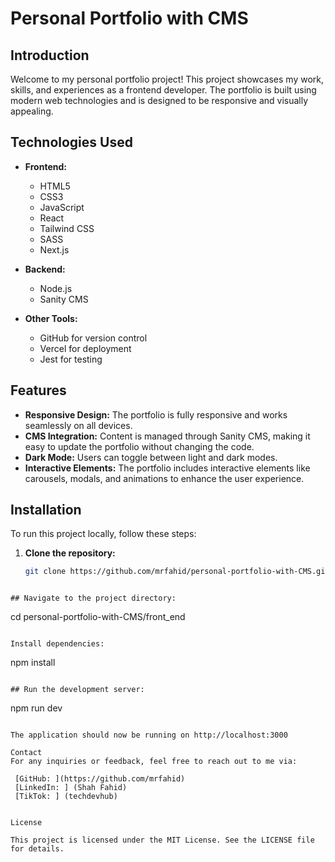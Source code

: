 

# Personal Portfolio with CMS

## Introduction

Welcome to my personal portfolio project! This project showcases my work, skills, and experiences as a frontend developer. The portfolio is built using modern web technologies and is designed to be responsive and visually appealing.

## Technologies Used

- **Frontend:**
  - HTML5
  - CSS3
  - JavaScript
  - React
  - Tailwind CSS
  - SASS
  - Next.js

- **Backend:**
  - Node.js
  - Sanity CMS

- **Other Tools:**
  - GitHub for version control
  - Vercel for deployment
  - Jest for testing

## Features

- **Responsive Design:** The portfolio is fully responsive and works seamlessly on all devices.
- **CMS Integration:** Content is managed through Sanity CMS, making it easy to update the portfolio without changing the code.
- **Dark Mode:** Users can toggle between light and dark modes.
- **Interactive Elements:** The portfolio includes interactive elements like carousels, modals, and animations to enhance the user experience.

## Installation

To run this project locally, follow these steps:

1. **Clone the repository:**
   ```bash
   git clone https://github.com/mrfahid/personal-portfolio-with-CMS.git
```

## Navigate to the project directory:

```
cd personal-portfolio-with-CMS/front_end
```

Install dependencies:
```
npm install
```

## Run the development server:
```
npm run dev
```

The application should now be running on http://localhost:3000

Contact
For any inquiries or feedback, feel free to reach out to me via:

 [GitHub: ](https://github.com/mrfahid)
 [LinkedIn: ] (Shah Fahid)
 [TikTok: ] (techdevhub)


License

This project is licensed under the MIT License. See the LICENSE file for details.
